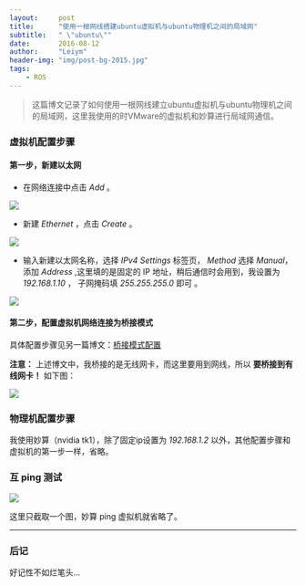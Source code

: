 ```yaml
---
layout:     post
title:      "使用一根网线搭建ubuntu虚拟机与ubuntu物理机之间的局域网"
subtitle:   " \"ubuntu\""
date:       2016-08-12
author:     "Leiym"
header-img: "img/post-bg-2015.jpg"
tags:
    - ROS
---
```


> 这篇博文记录了如何使用一根网线建立ubuntu虚拟机与ubuntu物理机之间的局域网，这里我使用的时VMware的虚拟机和妙算进行局域网通信。

### 虚拟机配置步骤

#### 第一步，新建以太网

* 在网络连接中点击 *Add* 。

<img src="http://leiym.com/img/in-post/post-ros/network1.png"/>

* 新建 *Ethernet* ，点击 *Create* 。

<img src="http://leiym.com/img/in-post/post-ros/network2.png"/>

* 输入新建以太网名称，选择 *IPv4 Settings* 标签页， *Method* 选择 *Manual*，添加 *Address* ,这里填的是固定的 IP 地址，稍后通信时会用到，我设置为 *192.168.1.10* ， 子网掩码填 *255.255.255.0* 即可 。

<img src="http://leiym.com/img/in-post/post-ros/network3.png"/>

#### 第二步，配置虚拟机网络连接为桥接模式

具体配置步骤见另一篇博文：[桥接模式配置](http://leiym.com/2016/08/09/Q&A/#qvmware)

**注意：** 上述博文中，我桥接的是无线网卡，而这里要用到网线，所以 **要桥接到有线网卡！** 如下图：

<img src="http://leiym.com/img/in-post/post-ros/network_bridge.png"/>

### 物理机配置步骤

我使用妙算（nvidia tk1），除了固定ip设置为 *192.168.1.2* 以外，其他配置步骤和虚拟机的第一步一样，省略。

### 互 ping 测试

<img src="http://leiym.com/img/in-post/post-ros/network_ping.png"/>

这里只截取一个图，妙算 ping 虚拟机就省略了。

---

### 后记

好记性不如烂笔头...
